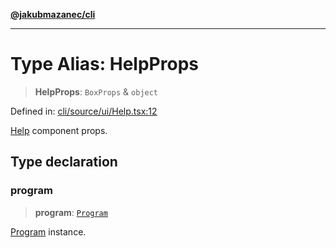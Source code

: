 [**@jakubmazanec/cli**](../README.md)

---

# Type Alias: HelpProps

> **HelpProps**: `BoxProps` & `object`

Defined in:
[cli/source/ui/Help.tsx:12](https://github.com/jakubmazanec/tools/blob/dcfb3b06be051bf99e23e7e35174b07af0f0fddd/packages/cli/source/ui/Help.tsx#L12)

[Help](../functions/Help.md) component props.

## Type declaration

### program

> **program**: [`Program`](../classes/Program.md)

[Program](../classes/Program.md) instance.
